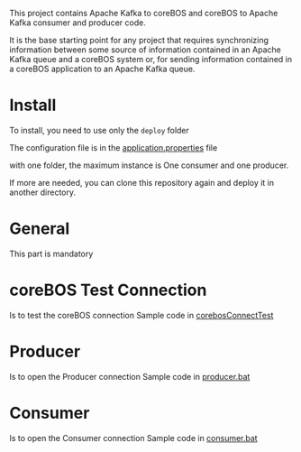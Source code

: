 
This project contains Apache Kafka to coreBOS and coreBOS to Apache Kafka consumer and producer code.

It is the base starting point for any project that requires synchronizing information between some source of information contained in an Apache Kafka queue and a coreBOS system or, for sending information contained in a coreBOS application to an Apache Kafka queue.

# Install

To install, you need to use only the `deploy` folder

The configuration file is in the [application.properties](deploy/corebos/application.properties) file

with one folder, the maximum instance is One consumer and one producer.

If more are needed, you can clone this repository again and deploy it in another directory.

# General

This part is mandatory

# coreBOS Test Connection

Is to test the coreBOS connection Sample code in  [corebosConnectTest](deploy/corebosConnectTest.bat)

# Producer

Is to open the Producer connection Sample code in  [producer.bat](deploy/producer.bat)

# Consumer

Is to open the Consumer connection Sample code in  [consumer.bat](deploy/consumer.bat)
